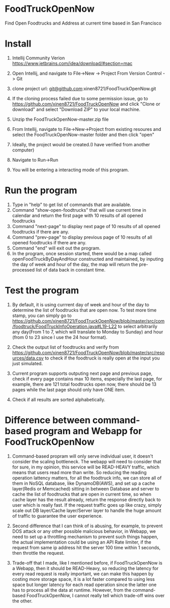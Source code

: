 # FoodTruckOpenNow
Find Open Foodtrucks and Address at current time based in San Francisco
# Install
1. Intellij Community Verion
https://www.jetbrains.com/idea/download/#section=mac
2. Open Intellij, and navigate to File->New -> Project From Version Control -> Git
3. clone project url: git@github.com:xinen8721/FoodTruckOpenNow.git
4. If the cloning process failed due to some permission issue, go to https://github.com/xinen8721/FoodTruckOpenNow and click "Clone or download" and select "Download ZIP" to your local machine.
5. Unzip the FoodTruckOpenNow-master.zip file
6. From Intellij, navigate to File->New->Project from existing resoures and select the FoodTruckOpenNow-master folder and then click "open"

7. Ideally, the project would be created.(I have verified from another computer)
8. Navigate to Run->Run 
9. You will be entering a interacting mode of this program. 

# Run the program
1. Type in "help" to get list of commands that are available.
2. Command "show-open-foodtrucks" that will use current time in calendar and return the first page with 10 results of all opened foodtrucks
3. Command "next-page" to display next page of 10 results of all opened foodtrucks if there are any.
4. Command "prev-page" to display previous page of 10 results of all opened foodtrucks if there are any.
5. Command "end" will exit out the program.
6. In the program, once session started, there would be a map called openFoodTruckByDayAndHour constructed and maintained, by inputing the day of week and hour of the day, the map will return the pre-processed list of data back in constant time.

# Test the program
1. By default, it is using currrent day of week and hour of the day to determine the list of foodtrucks that are open now. To test more time stamp, you can simply go to https://github.com/xinen8721/FoodTruckOpenNow/blob/master/src/com/foodtruck/FoodTruckInfoOperation.java#L19-L22 to select arbitrarily any day(From 1 to 7, which will translate to Monday to Sunday) and hour (from 0 to 23 since I use the 24 hour format). 

2. Check the output list of foodtrucks and verify from https://github.com/xinen8721/FoodTruckOpenNow/blob/master/src/resources/data.csv to check if the foodtruck is really open at the input you just simulated.

3. Current program supports outputing next page and previous page, check if every page contains max 10 items, especially the last page, for example, there are 121 total foodtrucks open now, there should be 13 pages while the last page should only have ONE item.

4. Check if all results are sorted alphabetically.

# Difference between command-based program and Webapp for FoodTruckOpenNow
1. Command-based propram will only serve individual user, it doesn't consider the scaling bottleneck. The webapp will need to consider that for sure, in my opinion, this service will be READ-HEAVY traffic, which means that users read more than write. So reducing the reading operation lattency matters, for all the foodtruck info, we can store all of them in NoSQL database, like DynamoDB(AWS), and set up a cache layer(Redis or Memcached) sitting in between Database and server to cache the list of foodtrucks that are open in current time, so when cache layer has the result already, return the response directly back to user which is really fast. If the request traffic goes up like crazy, simply scale out DB layer/Cache layer/Server layer to handle the huge amount of traffic to guarantee the user experience. 

2. Second difference that I can think of is abusing, for example, to prevent DOS attack or any other possible malicious behavior, in Webapp, we need to set up a throttling mechanism to prevent such things happen, the actual implementation could be using an API Rate limiter, if the request from same ip address hit the server 100 time within 1 seconds, then throttle the request.

3. Trade-off that I made, like I mentioned before, if FoodTruckOpenNow is a Webapp, then it should be READ-Heavy, so reducing the latency for every read request is really important, we can make this happen by costing more storage space, it is a lot faster compared to using less space but longer latency for each read operation since the latter one has to process all the data at runtime. However, from the command-based FoodTruckOpenNow, I cannot really tell which trade-off wins over the other.

